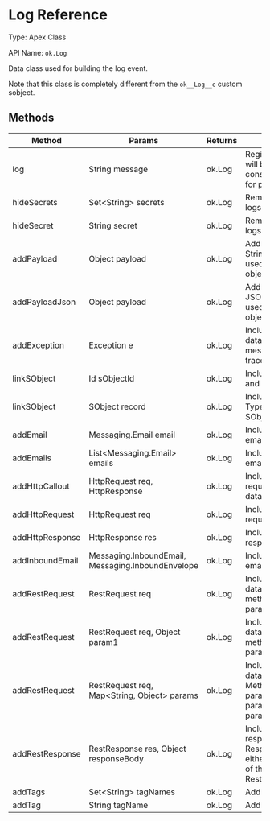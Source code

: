 # Log Reference

Type: Apex Class

API Name: `ok.Log`

Data class used for building the log event.

Note that this class is completely different from the `ok__Log__c` custom sobject.

## Methods

| Method          | Params                                            | Returns | Description                                                                                                         |
| --------------- |---------------------------------------------------| ------- | ------------------------------------------------------------------------------------------------------------------- |
| log             | String message                                    | ok.Log  | Registers the log. Log will be printed to console and prepared for publishing.                                      |
| hideSecrets     | Set<String\> secrets                              | ok.Log  | Removes secrets from logs.                                                                                          |
| hideSecret      | String secret                                     | ok.Log  | Removes secret from logs.                                                                                           |
| addPayload      | Object payload                                    | ok.Log  | Add data. String.valueOf will be used to stringify the object.                                                      |
| addPayloadJson  | Object payload                                    | ok.Log  | Add data. JSON.serialize will be used to serialize the object.                                                      |
| addException    | Exception e                                       | ok.Log  | Includes exception data, exception message and stack trace.                                                         |
| linkSObject     | Id sObjectId                                      | ok.Log  | Includes SObject ID and Type in the log.                                                                            |
| linkSObject     | SObject record                                    | ok.Log  | Includes SObject ID, Type and serialized SObject.                                                                   |
| addEmail        | Messaging.Email email                             | ok.Log  | Includes outbound email data.                                                                                       |
| addEmails       | List<Messaging.Email\> emails                     | ok.Log  | Includes outbound email data.                                                                                       |
| addHttpCallout  | HttpRequest req, HttpResponse                     | ok.Log  | Includes HTTP request and response data.                                                                            |
| addHttpRequest  | HttpRequest req                                   | ok.Log  | Includes HTTP request data.                                                                                         |
| addHttpResponse | HttpResponse res                                  | ok.Log  | Includes HTTP response data.                                                                                        |
| addInboundEmail | Messaging.InboundEmail, Messaging.InboundEnvelope | ok.Log  | Includes inbound email data.                                                                                        |
| addRestRequest  | RestRequest req                                   | ok.Log  | Includes REST request data. Use if the REST method is without parameters.                                           |
| addRestRequest  | RestRequest req, Object param1                    | ok.Log  | Includes REST request data. Use if the REST method has one parameter.                                               |
| addRestRequest  | RestRequest req, Map<String, Object> params       | ok.Log  | Includes REST request data. Use if the REST Method has multiple parameters. Map parameter values by parameter name. |
| addRestResponse | RestResponse res, Object responseBody             | ok.Log  | Includes REST response data. Response body is either the return value of the method or RestContext.response.        |
| addTags         | Set<String\> tagNames                             | ok.Log  | Add tags to a log.                                                                                                  |
| addTag          | String tagName                                    | ok.Log  | Add tag to a log.                                                                                                   |
